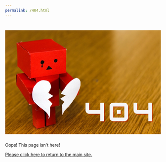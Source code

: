 ```yaml
---
permalink: /404.html
---
```


# ![404](assets/images/404.png)

Oops!  This page isn't here!

[Please click here to return to the main site.](https://militaryinvestor.org)
